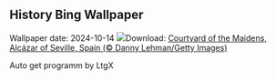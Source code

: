 ## History Bing Wallpaper
Wallpaper date: 2024-10-14
![](https://www.bing.com/th?id=OHR.AlcazarSeville_EN-CA0555315003_UHD.jpg&w=1000)Download: [Courtyard of the Maidens, Alcázar of Seville, Spain (© Danny Lehman/Getty Images)](https://www.bing.com/th?id=OHR.AlcazarSeville_EN-CA0555315003_UHD.jpg)

Auto get programm by LtgX
